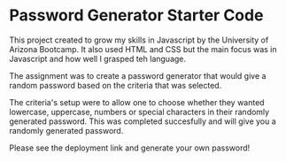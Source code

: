 # Password Generator Starter Code

This project created to grow my skills in Javascript by the University of Arizona Bootcamp. It also used HTML and CSS but the main focus was in Javascript and how well I grasped teh language. 

The assignment was to create a password generator that would give a random password based on the criteria that was selected. 

The criteria's setup were to allow one to choose whether they wanted lowercase, uppercase, numbers or special characters in their randomly generated password. This was completed succesfully and will give you a randomly generated password. 

Please see the deployment link and generate your own password! 

